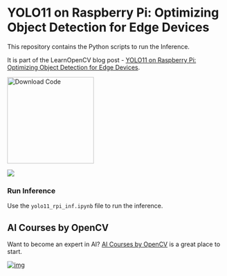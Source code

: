 # YOLO11 on Raspberry Pi: Optimizing Object Detection for Edge Devices

This repository contains the Python scripts to run the Inference.   

It is part of the LearnOpenCV blog post - [YOLO11 on Raspberry Pi: Optimizing Object Detection for Edge Devices](https://learnopencv.com/yolo11-on-raspberry-pi/).

[<img src="https://learnopencv.com/wp-content/uploads/2022/07/download-button-e1657285155454.png" alt="Download Code" width="200">](https://www.dropbox.com/scl/fo/jycoz3269a32ghmviddwr/AOUgLmRnJ4oJpcqYECM-Cdg?rlkey=vprkivrszmmw6vxr90eiqqi5g&st=3t0v8g74&dl=1)

![](readme_images/feature.gif)

### Run Inference

Use the ``yolo11_rpi_inf.ipynb`` file to run the inference.

## AI Courses by OpenCV

Want to become an expert in AI? [AI Courses by OpenCV](https://opencv.org/courses/) is a great place to start.

[![img](https://learnopencv.com/wp-content/uploads/2023/01/AI-Courses-By-OpenCV-Github.png)](https://opencv.org/courses/)
